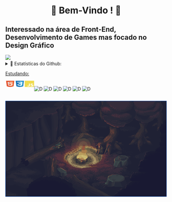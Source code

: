 <h1 align="center">🌃 Bem-Vindo ! 💙</h1>
<div><h2 align="left">Interessado na área de Front-End, Desenvolvimento de Games
     mas focado no Design Gráfico</h2></div>
       <div>
    <!--<a href = "mailto:#@gmail.com"><img src="https://img.shields.io/badge/-Gmail-blue?style=for-the-badge&logo=gmail&logoColor=white" target="_blank"></a>-->
    <!--<a href="https://www.linkedin.com/in/#" target="_blank"><img src="https://img.shields.io/badge/-LinkedIn-blue?style=for-the-badge&logo=linkedin&logoColor=white" target="_blank"></a>-->
    <a href="https://www.behance.net/danielsatiro" target="_blank"><img src="https://img.shields.io/badge/-Behance-blue?style=for-the-badge&logo=behance&logoColor=white" target="_blank"></a>
     <!--<a href="https://www.artstation.com/" target="_blank"><img src="https://img.shields.io/badge/artstation-blue?style=for-the-badge&logo=artstation&logoColor=white" target="_blank"></a>-->
    </div>
    <details>
     <summary>📘 Estatísticas do Github:</summary><br>
<div align="center"><a href="https://github.com/DSSfish">
  <img height="auto" width="32%" src="https://github-readme-stats.vercel.app/api?username=DSSfish&show_icons=true&theme=transparent"/>
</a>
<a href="https://github.com/DSSfish">
  <img height="auto" width="28.3%" src="https://github-readme-stats.vercel.app/api/top-langs/?username=DSSfish&show_icons=true&theme=transparent"/>
</a>
<a href="https://github.com/DSSfish">
     <img height="auto" width="33.5%"src="https://github-readme-streak-stats.herokuapp.com/?user=DSSfish&show_icons=true&theme=transparent" /></div>
     </details>
     <p>Estudando:</p>
<div>
    <img align="left" alt="DSS-HTML" height="20" width="30" src="https://raw.githubusercontent.com/devicons/devicon/master/icons/html5/html5-original.svg">
    <img align="left" alt="DSS-CSS" height="20" width="30" src="https://raw.githubusercontent.com/devicons/devicon/master/icons/css3/css3-original.svg">
    <img align="left" alt="DSS-Js" height="20" width="30" src="https://raw.githubusercontent.com/devicons/devicon/master/icons/javascript/javascript-plain.svg">
</div>
<div><br>
    <img align="left" alt="DSS-PS" height="20" width="30" src="https://cdn.jsdelivr.net/gh/devicons/devicon/icons/photoshop/photoshop-plain.svg">
    <img align="left" alt="DSS-AI" height="20" width="30" src="https://cdn.jsdelivr.net/gh/devicons/devicon/icons/illustrator/illustrator-plain.svg">
    <img align="left" alt="DSS-Pr" height="20" width="30" src="https://cdn.jsdelivr.net/gh/devicons/devicon/icons/premierepro/premierepro-original.svg">
    <img align="left" alt="DSS-AE" height="20" width="30" src="https://cdn.jsdelivr.net/gh/devicons/devicon/icons/aftereffects/aftereffects-original.svg">
    <img align="left" alt="DSS-Gimp" height="20" width="30" src="https://cdn.jsdelivr.net/gh/devicons/devicon/icons/gimp/gimp-original.svg">
    <img align="left" alt="DSS-Ink" height="20" width="30" src="https://cdn.jsdelivr.net/gh/devicons/devicon/icons/inkscape/inkscape-original.svg">
  </div>
  
  ##
  
 <div align="center"><br>
 <a href="https://www.behance.net/gallery/43911835/Lonely-fire" target="_blank"><img height="300px" alt="gif" src="campfire2.gif" target="_blank"></a>
</div>
